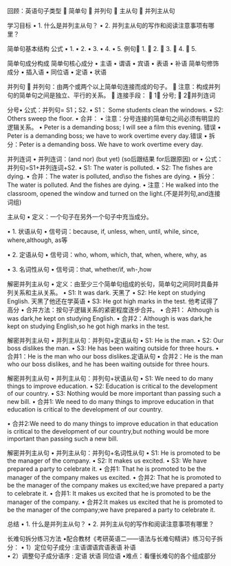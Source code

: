 
回顾：英语句子类型
 简单句
 并列句
 主从句
 并列主从句



学习目标 
• 1. 什么是并列主从句？ 
• 2. 并列主从句的写作和阅读注意事项有哪里？



简单句基本结构
公式 • 1. • 2. • 3. • 4. • 5.
例句 1.  2.  3.  4.  5. 




简单句成分构成
简单句核心成分 • 主语 • 谓语 • 宾语 • 表语 • 补语
简单句修饰成分 • 插入语 • 同位语 • 定语 • 状语





并列句 
 并列句：由两个或两个以上简单句连接而成的句子。 
 注意：构成并列句的简单句之间是独立、平行的关系。 
 连接手段： 
 1） 分号;
 2）并列连词



分号• 公式：并列句= S1；S2. 
• S1： Some students clean the windows. 
• S2: Others sweep the floor. 
• 合并： 
• 注意：分号连接的简单句之间必须有明显的逻辑关系。 
• Peter is a demanding boss; I will see a film this evening. 错误
• Peter is a demanding boss; we have to work overtime every day.错误 
• 拆分：Peter is a demanding boss. We have to work overtime every day. 




并列连词 
• 并列连词：(and nor) (but yet) (so后跟结果 for后跟原因) or 
• 公式：并列句=S1+并列连词+S2. 
• S1: The water is polluted. 
• S2: The fishes are dying. 
• 合并：The water is polluted, and\so the fishes are dying. 
• 拆分：The water is polluted. And the fishes are dying. 
• 注意：He walked into the classroom, opened the window and turned on the light.(不是并列句,and连接词组)





主从句 
• 定义：一个句子在另外一个句子中充当成分。 

• 1. 状语从句 
• 信号词：because, if, unless, when, until, while, since, where,although, as等 

• 2. 定语从句 • 信号词：who, whom, which, that, when, where, why, as

• 3. 名词性从句 • 信号词：that, whether/if, wh-,how




解密并列主从句 
• 定义：由至少三个简单句组成的长句，简单句之间同时具备并列关系和主从关系。 
• S1: It was dark. 天黑了
• S2: He kept on studying English. 天黑了他还在学英语 
• S3: He got high marks in the test. 他考试得了高分
• 合并方法：按句子逻辑关系的紧密程度逐步合并。 
• 合并1： Although is was dark,he kept on studying English.
• 合并2：Although is was dark,he kept on studying English,so he got high marks in the test.




解密并列主从句 
• 并列主从句：并列句+定语从句 
• S1: He is the man. 
• S2: Our boss dislikes the man. 
• S3: He has been waiting outside for three hours. 
• 合并1：He is the man who  our boss dislikes.定语从句
• 合并2：He is the man who  our boss dislikes, and he has been waiting outside for three hours.


解密并列主从句 
• 并列主从句：并列句+状语从句 
• S1: We need to do many things to improve education. 
• S2: Education is critical to the development of our country. 
• S3: Nothing would be more important than passing such a new bill. 
• 合并1: We need to do many things to improve education in that education is critical to the development of our country.

• 合并2:We need to do many things to improve education in that education is critical to
 the development of our country,but nothing would be more important than passing such a new bill. 




解密并列主从句 
• 并列主从句：并列句+名词性从句 
• S1: He is promoted to be the manager of the company. 
• S2: It makes us excited. 
• S3: We have prepared a party to celebrate it. 
• 合并1: That he is promoted to be the manager of the company makes us excited.
• 合并2: That he is promoted to be the manager of the company makes us excited;we have prepared a party to celebrate it. 
• 合并1: It makes us excited that he is promoted to be the manager of the company.
• 合并2:It makes us excited that he is promoted to be the manager of the company;we have prepared a party to celebrate it. 


总结
• 1. 什么是并列主从句？ 
• 2. 并列主从句的写作和阅读注意事项有哪里？


长难句拆分练习方法 
•配合教材《考研英语二——语法与长难句精讲》练习句子拆分： 
• 1）定位句子成分 :主语谓语宾语表语 补语  
• 2）调整句子成分语序 : 定语 状语 同位语
•难点：看懂长难句的各个组成部分



